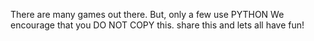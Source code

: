 There are many games out there. But, only a few use PYTHON
We encourage that you DO NOT COPY this. 
share this and lets all have fun!
